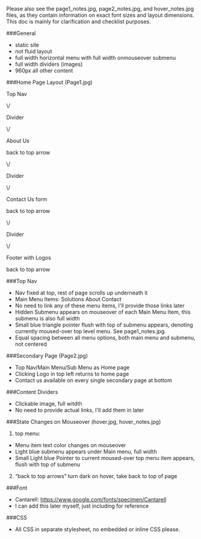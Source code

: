 ﻿Please also see the page1_notes.jpg, page2_notes.jpg, and hover_notes.jpg files, as they contain information on exact font sizes and layout dimensions.  This doc is mainly for clarification and checklist purposes.

###General

* static site
* not fluid layout
* full width horizontal menu with full width onmouseover submenu
* full width dividers (images)
* 960px all other content

###Home Page Layout (Page1.jpg)

Top Nav

\\/

Divider 

\\/

About Us

back to top arrow

\\/

Divider

\\/

Contact Us form

back to top arrow

\\/

Divider

\\/

Footer with Logos

back to top arrow

###Top Nav

* Nav fixed at top, rest of page scrolls up underneath it
* Main Menu Items:  Solutions About Contact 
* No need to link any of these menu items, I'll provide those links later
* Hidden Submenu appears on mouseover of each Main Menu Item, this submenu is also full width
* Small blue triangle pointer flush with top of submenu appears, denoting currently moused-over top level menu.  See page1_notes.jpg.
* Equal spacing between all menu options, both main menu and submenu, not centered

###Secondary Page (Page2.jpg)

* Top Nav/Main Menu/Sub Menu as Home page
* Clicking Logo in top left returns to home page
* Contact us available on every single secondary page at bottom

###Content Dividers 

* Clickable image, full witdth
* No need to provide actual links, I'll add them in later

###State Changes on Mouseover (hover.jpg, hover_notes.jpg)

1. top menu:
  * Menu item text color changes on mouseover 
  * Light blue submenu appears under Main menu, full width
  * Small Light blue Pointer to current moused-over top menu item appears, flush with top of submenu
2.  “back to top arrows” turn dark on hover, take back to top of page

###Font

* Cantarell:  https://www.google.com/fonts/specimen/Cantarell
* I can add this later myself, just including for reference

###CSS

* All CSS in separate stylesheet, no embedded or inline CSS please.
